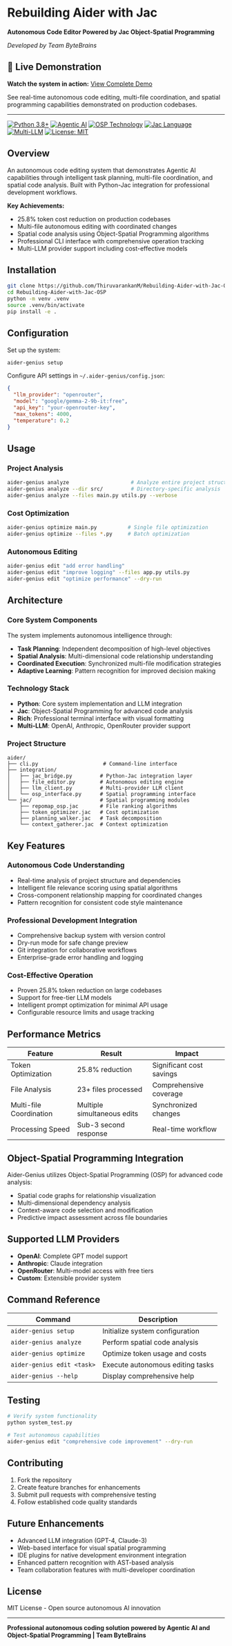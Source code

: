 # Rebuilding Aider with Jac

**Autonomous Code Editor Powered by Jac Object-Spatial Programming**

*Developed by Team ByteBrains*

## 🎥 Live Demonstration

**Watch the system in action:** [View Complete Demo](https://youtu.be/NxxmXkN2G1g)

See real-time autonomous code editing, multi-file coordination, and spatial programming capabilities demonstrated on production codebases.

---

[![Python 3.8+](https://img.shields.io/badge/python-3.8+-blue.svg)](https://www.python.org/downloads/)
[![Agentic AI](https://img.shields.io/badge/Agentic-AI-purple.svg)](https://openrouter.ai/)
[![OSP Technology](https://img.shields.io/badge/OSP-Spatial%20Programming-green.svg)](https://github.com/ThiruvarankanM/Rebuilding-Aider-with-Jac-OSP)
[![Jac Language](https://img.shields.io/badge/Jac-Language-orange.svg)](https://docs.jac-lang.org/)
[![Multi-LLM](https://img.shields.io/badge/Multi--LLM-Support-red.svg)](https://openrouter.ai/)
[![License: MIT](https://img.shields.io/badge/License-MIT-yellow.svg)](https://opensource.org/licenses/MIT)

## Overview

An autonomous code editing system that demonstrates Agentic AI capabilities through intelligent task planning, multi-file coordination, and spatial code analysis. Built with Python-Jac integration for professional development workflows.

**Key Achievements:**
- 25.8% token cost reduction on production codebases
- Multi-file autonomous editing with coordinated changes
- Spatial code analysis using Object-Spatial Programming algorithms
- Professional CLI interface with comprehensive operation tracking
- Multi-LLM provider support including cost-effective models

## Installation

```bash
git clone https://github.com/ThiruvarankanM/Rebuilding-Aider-with-Jac-OSP.git
cd Rebuilding-Aider-with-Jac-OSP
python -m venv .venv
source .venv/bin/activate
pip install -e .
```

## Configuration

Set up the system:
```bash
aider-genius setup
```

Configure API settings in `~/.aider-genius/config.json`:
```json
{
  "llm_provider": "openrouter",
  "model": "google/gemma-2-9b-it:free",
  "api_key": "your-openrouter-key",
  "max_tokens": 4000,
  "temperature": 0.2
}
```

## Usage

### Project Analysis
```bash
aider-genius analyze                    # Analyze entire project structure
aider-genius analyze --dir src/         # Directory-specific analysis
aider-genius analyze --files main.py utils.py --verbose
```

### Cost Optimization
```bash
aider-genius optimize main.py          # Single file optimization
aider-genius optimize --files *.py     # Batch optimization
```

### Autonomous Editing
```bash
aider-genius edit "add error handling"
aider-genius edit "improve logging" --files app.py utils.py
aider-genius edit "optimize performance" --dry-run
```

## Architecture

### Core System Components

The system implements autonomous intelligence through:

- **Task Planning**: Independent decomposition of high-level objectives
- **Spatial Analysis**: Multi-dimensional code relationship understanding
- **Coordinated Execution**: Synchronized multi-file modification strategies
- **Adaptive Learning**: Pattern recognition for improved decision making

### Technology Stack
- **Python**: Core system implementation and LLM integration
- **Jac**: Object-Spatial Programming for advanced code analysis
- **Rich**: Professional terminal interface with visual formatting
- **Multi-LLM**: OpenAI, Anthropic, OpenRouter provider support

### Project Structure
```
aider/
├── cli.py                     # Command-line interface
├── integration/
│   ├── jac_bridge.py         # Python-Jac integration layer
│   ├── file_editor.py        # Autonomous editing engine
│   ├── llm_client.py         # Multi-provider LLM client
│   └── osp_interface.py      # Spatial programming interface
└── jac/                      # Spatial programming modules
    ├── repomap_osp.jac       # File ranking algorithms
    ├── token_optimizer.jac   # Cost optimization
    ├── planning_walker.jac   # Task decomposition
    └── context_gatherer.jac  # Context optimization
```

## Key Features

### Autonomous Code Understanding
- Real-time analysis of project structure and dependencies
- Intelligent file relevance scoring using spatial algorithms
- Cross-component relationship mapping for coordinated changes
- Pattern recognition for consistent code style maintenance

### Professional Development Integration
- Comprehensive backup system with version control
- Dry-run mode for safe change preview
- Git integration for collaborative workflows
- Enterprise-grade error handling and logging

### Cost-Effective Operation
- Proven 25.8% token reduction on large codebases
- Support for free-tier LLM models
- Intelligent prompt optimization for minimal API usage
- Configurable resource limits and usage tracking

## Performance Metrics

| Feature | Result | Impact |
|---------|--------|---------|
| Token Optimization | 25.8% reduction | Significant cost savings |
| File Analysis | 23+ files processed | Comprehensive coverage |
| Multi-file Coordination | Multiple simultaneous edits | Synchronized changes |
| Processing Speed | Sub-3 second response | Real-time workflow |

## Object-Spatial Programming Integration

Aider-Genius utilizes Object-Spatial Programming (OSP) for advanced code analysis:

- Spatial code graphs for relationship visualization
- Multi-dimensional dependency analysis
- Context-aware code selection and modification
- Predictive impact assessment across file boundaries

## Supported LLM Providers

- **OpenAI**: Complete GPT model support
- **Anthropic**: Claude integration
- **OpenRouter**: Multi-model access with free tiers
- **Custom**: Extensible provider system

## Command Reference

| Command | Description |
|---------|-------------|
| `aider-genius setup` | Initialize system configuration |
| `aider-genius analyze` | Perform spatial code analysis |
| `aider-genius optimize` | Optimize token usage and costs |
| `aider-genius edit <task>` | Execute autonomous editing tasks |
| `aider-genius --help` | Display comprehensive help |

## Testing

```bash
# Verify system functionality
python system_test.py

# Test autonomous capabilities
aider-genius edit "comprehensive code improvement" --dry-run
```

## Contributing

1. Fork the repository
2. Create feature branches for enhancements
3. Submit pull requests with comprehensive testing
4. Follow established code quality standards

## Future Enhancements

- Advanced LLM integration (GPT-4, Claude-3)
- Web-based interface for visual spatial programming
- IDE plugins for native development environment integration
- Enhanced pattern recognition with AST-based analysis
- Team collaboration features with multi-developer coordination

## License

MIT License - Open source autonomous AI innovation

---

**Professional autonomous coding solution powered by Agentic AI and Object-Spatial Programming | Team ByteBrains**
